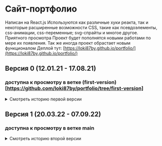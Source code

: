 # Сайт-портфолио

Написан на React.js
Используются как различные хуки реакта, так и некоторые расширенные возможности CSS, такие как псевдоэлементы, css-анимации, css-переменные; svg-спрайты и многое другое.
Приятного просмотра
Проект будет пополнятся новыми работами по мере их появления.
Так же иногда проект обрастает новым функционалом
Деплой тут: [https://loki87by.github.io/portfolio/](https://loki87by.github.io/portfolio/)

## Версия 0 (12.01.21 - 17.08.21)

### доступна к просмотру в ветке (first-version) [https://github.com/loki87by/portfolio/tree/first-version]

<details>
<summary>Смотреть историю первой версии</summary>

## Версия 0.1.1(11.02.21)

Добавлена анимация при наведении на аватар, возможность начать игру заново после проигрыша

## Версия 0.1.2(12.02.21)

Произведен дебаггинг интерфейса при адаптиве

## Версия 0.1.3(24.06.21)

Произведен рефакторинг раздела "работы". Обновлены пакеты библиотек.

## Версия 0.1.4(28.06.21)

Добавлено 5 работ. исправлена предзагрузка изображений

## Версия 0.2.0(29.06.21)

Добавлена одна работа. Добавлена возможность переключения на светлый фон. Дополнено описание. Растровое лого в шапке заменено векторным.

## Версия 0.2.1(17.07.21)

Добавлена одна работа. Пофиксены баги. Произведен небольшой рефакторинг кода.

## Версия 0.2.2(19.07.21)

Добавлена одна работа. Произведен частичный рефакторинг.

## Версия 0.2.3(14.08.21)

На экранах маленькой ширины исправлены баги тапа запуска игры и полей ввода диапазона

## Версия 0.2.4(17.08.21)

Добавлена подсказка для анимации работ

</details>

## Версия 1 (20.03.22 - 07.09.22)

### доступна к просмотру в ветке main

<details>
<summary>Смотреть историю второй версии</summary>

## Версия 1.0.0(02.11.22)

Произведен полный рефакторинг кода, полностью переделан интерфейс, встроенная ранее игра вынесена в отдельный проект, добавлены слайдеры, биография оформлена в виде js-кода, возраст отображается в режиме реального времени (с возможностью просмотра в режиме двоичной системы счисления). Используемый стек переведен в градационную модель отсортированную по мере степени освоения того или иного инструмента.
Добавлен сертификат EPAM. Возможность переключения светлой/темной темы заменена выбором любой цветовой гаммы, и прочие мелкие изменения.

## Версия 1.0.1(21.03.22)

Исправлен баг с предзагрузкой изображений.

## Версия 1.0.2(22.03.22)

Добавлен 1 проект.

## Версия 1.0.3(23.03.22)

Добавлена одна работа включающая 2 проекта (бэк и фронт).
Внесены некоторые изменения в добавленные ранее работы

## Версия 1.0.4(29.03.22)

Добавлены 2 однотипных проекта (классика и Vue).

## Версия 1.0.5(31.03.22)

Добавлен 1 проект.

## Версия 1.0.6(02.04.22)

Добавлен 1 проект. Произведена оптимизация изображений

## Версия 1.0.7(04.04.22)

Добавлен 1 проект.

## Версия 1.0.8(05.04.22)

Добавлен 1 проект. Исправлены выявленные баги

## Версия 1.0.9(12.04.22)

Добавлена одна работа включающая 2 проекта (бэк и фронт).
Добавлена автоматическая прокрутка к проекту по клику на его изображении в галерее слайдера

## Версия 1.0.10(22.04.22)

Устранены найденные баги

## Версия 1.0.11(26.07.22)

Добавлена одна работа включающая 2 проекта (бэк и фронт).
Устранены найденные баги

## Версия 1.0.12(28.07.22)

Добавлена одна работа.
Устранен баг фильтрации по redux

## Версия 1.0.13(31.07.22)

Добавлена одна работа.

## Версия 1.1.0(02.08.22)

Произведен рефакторинг простых анимаций,
устранен баг подсчета времени жизни

## Версия 1.1.1(24.08.22)

Добавлена одна работа.

## Версия 1.1.2(26.08.22)

Произведен рефакторинг слегка усложненных анимаций.

## Версия 1.1.3(07.09.22)

Добавлен parralax-разделитель между биографией и скиллами.

## Версия 1.1.4(13.09.22)

Добавлена один проект (из 4 работ).

## Версия 1.1.5(02.11.22)

Добавлена одна работа.

</details>
